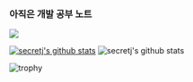 ### 아직은 개발 공부 노트

<a href="https://www.notion.so/POCU-C-299ff5714f964e0ba67815aecd70a9c5" target="_blank"><img src="https://img.shields.io/badge/NOTION-000000?style=flat-square&logo=Notion&logoColor=white"/></a>

[![secretj's github stats](https://github-readme-stats.vercel.app/api/top-langs/?username=secretj&show_icons=true&hide_border=true&title_color=004386&icon_color=004386&layout=compact)](https://github.com/secretj)
![secretj's github stats](https://github-readme-stats.vercel.app/api?username=secretj&show_icons=true)


![trophy](https://github-profile-trophy.vercel.app/?username=secretj)
 
